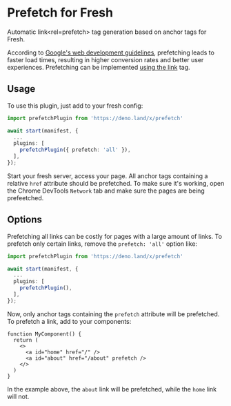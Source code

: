 # Prefetch for Fresh
Automatic link<rel=prefetch> tag generation based on anchor <a> tags for Fresh.

According to [Google's web development guidelines](https://web.dev/link-prefetch/), prefetching leads to faster load times, resulting in higher conversion rates and better user experiences. Prefetching can be implemented [using the link](https://web.dev/codelab-two-ways-to-prefetch/) tag. 

## Usage

To use this plugin, just add to your fresh config:
```ts
import prefetchPlugin from 'https://deno.land/x/prefetch'

await start(manifest, {
  ...
  plugins: [
    prefetchPlugin({ prefetch: 'all' }),
  ],
});
```

Start your fresh server, access your page. All anchor tags containing a relative `href` attribute should be prefetched. To make sure it's working, open the Chrome DevTools `Network` tab and make sure the pages are being prefeetched. 

## Options
Prefetching all links can be costly for pages with a large amount of links. To prefetch only certain links, remove the `prefetch: 'all'` option like:
```ts
import prefetchPlugin from 'https://deno.land/x/prefetch'

await start(manifest, {
  ...
  plugins: [
    prefetchPlugin(),
  ],
});
```

Now, only anchor tags containing the `prefetch` attribute will be prefetched. To prefetch a link, add to your components:
```tsx
function MyComponent() {
  return (
    <>
      <a id="home" href="/" /> 
      <a id="about" href="/about" prefetch />
    </>
  )
}
```

In the example above, the `about` link will be prefetched, while the `home` link will not.

